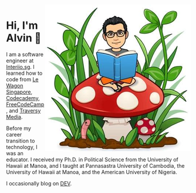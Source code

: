 <img src="https://github.com/alvinqingxing/alvinqingxing/blob/master/Alvin.jpg" align="right">

# Hi, I'm Alvin 👋

I am a software engineer at [Interiio.sg](https://www.interiio.sg/). I learned how to code from [Le Wagon Singapore](https://www.lewagon.com/singapore), [Codecademy](https://www.codecademy.com/), [FreeCodeCamp](https://www.freecodecamp.org/), and [Traversy Media](https://www.traversymedia.com/).

Before my career transition to technology, I was an educator. I received my Ph.D. in Political Science from the University of Hawaii at Manoa, and I taught at Pannasastra University of Cambodia, the University of Hawaii at Manoa, and the American University of Nigeria.

I occasionally blog on [DEV](https://dev.to/alvinqingxing).
